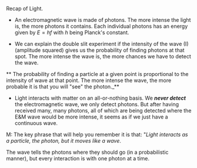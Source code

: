 Recap of Light.

* An electromagnetic wave is made of photons. The more intense the light is, the more photons it contains. Each individual photons has an energy given by $E = h f$ with _h_ being Planck's constant.

* We can explain the double slit experiment if the intensity of the wave (I) (amplitude squared) gives us the probability of finding photons at that spot. The more intense the wave is, the more chances we have to detect the wave.

** The probability of finding a particle at a given point is proportional to the intensity of wave at that point. The more intense the wave, the more probable it is that you will "see" the photon._**

* Light interacts with matter on an all-or-nothing basis. We **_never detect_** the electromagnetic wave, we only detect photons. But after having received many, many photons, all of which are being detected where the E&M wave would be more intense, it seems as if we just have a continuous wave.

M: The key phrase that will help you remember it is that: "_Light interacts as a particle, the photon, but it moves like a wave_.  

The wave tells the photons where they should go (in a probabilistic manner), but every interaction is with one photon at a time.